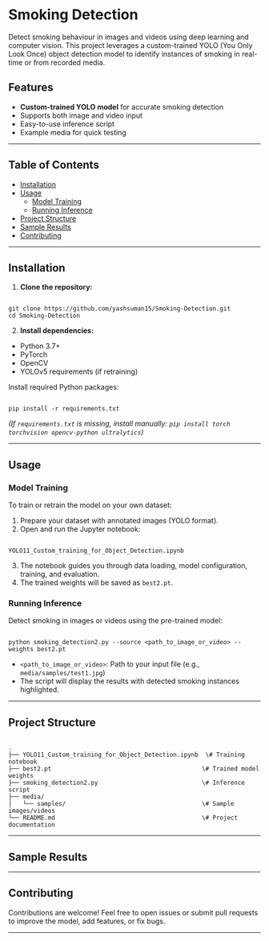 # Smoking Detection

Detect smoking behaviour in images and videos using deep learning and computer vision. This project leverages a custom-trained YOLO (You Only Look Once) object detection model to identify instances of smoking in real-time or from recorded media.

## Features

- **Custom-trained YOLO model** for accurate smoking detection
- Supports both image and video input
- Easy-to-use inference script
- Example media for quick testing

---

## Table of Contents

- [Installation](#installation)
- [Usage](#usage)
  - [Model Training](#model-training)
  - [Running Inference](#running-inference)
- [Project Structure](#project-structure)
- [Sample Results](#sample-results)
- [Contributing](#contributing)
---

## Installation

1. **Clone the repository:**
```

git clone https://github.com/yashsuman15/Smoking-Detection.git
cd Smoking-Detection

```

2. **Install dependencies:**
- Python 3.7+
- PyTorch
- OpenCV
- YOLOv5 requirements (if retraining)

Install required Python packages:
```

pip install -r requirements.txt

```
*(If `requirements.txt` is missing, install manually: `pip install torch torchvision opencv-python ultralytics`)*

---

## Usage

### Model Training

To train or retrain the model on your own dataset:

1. Prepare your dataset with annotated images (YOLO format).
2. Open and run the Jupyter notebook:
```

YOLO11_Custom_training_for_Object_Detection.ipynb

```
3. The notebook guides you through data loading, model configuration, training, and evaluation.
4. The trained weights will be saved as `best2.pt`.

### Running Inference

Detect smoking in images or videos using the pre-trained model:

```

python smoking_detection2.py --source <path_to_image_or_video> --weights best2.pt

```

- `<path_to_image_or_video>`: Path to your input file (e.g., `media/samples/test1.jpg`)
- The script will display the results with detected smoking instances highlighted.

---

## Project Structure

```

.
├── YOLO11_Custom_training_for_Object_Detection.ipynb  \# Training notebook
├── best2.pt                                          \# Trained model weights
├── smoking_detection2.py                             \# Inference script
├── media/
│   └── samples/                                      \# Sample images/videos
└── README.md                                         \# Project documentation

```

---

## Sample Results


---

## Contributing

Contributions are welcome! Feel free to open issues or submit pull requests to improve the model, add features, or fix bugs.

---

